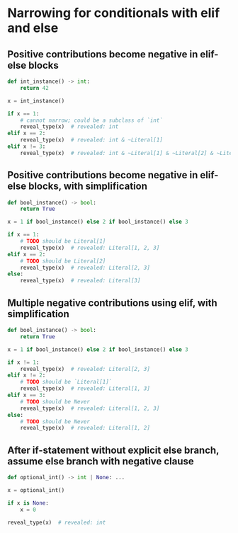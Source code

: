 # Narrowing for conditionals with elif and else

## Positive contributions become negative in elif-else blocks

```py
def int_instance() -> int:
    return 42

x = int_instance()

if x == 1:
    # cannot narrow; could be a subclass of `int`
    reveal_type(x)  # revealed: int
elif x == 2:
    reveal_type(x)  # revealed: int & ~Literal[1]
elif x != 3:
    reveal_type(x)  # revealed: int & ~Literal[1] & ~Literal[2] & ~Literal[3]
```

## Positive contributions become negative in elif-else blocks, with simplification

```py
def bool_instance() -> bool:
    return True

x = 1 if bool_instance() else 2 if bool_instance() else 3

if x == 1:
    # TODO should be Literal[1]
    reveal_type(x)  # revealed: Literal[1, 2, 3]
elif x == 2:
    # TODO should be Literal[2]
    reveal_type(x)  # revealed: Literal[2, 3]
else:
    reveal_type(x)  # revealed: Literal[3]
```

## Multiple negative contributions using elif, with simplification

```py
def bool_instance() -> bool:
    return True

x = 1 if bool_instance() else 2 if bool_instance() else 3

if x != 1:
    reveal_type(x)  # revealed: Literal[2, 3]
elif x != 2:
    # TODO should be `Literal[1]`
    reveal_type(x)  # revealed: Literal[1, 3]
elif x == 3:
    # TODO should be Never
    reveal_type(x)  # revealed: Literal[1, 2, 3]
else:
    # TODO should be Never
    reveal_type(x)  # revealed: Literal[1, 2]
```

## After if-statement without explicit else branch, assume else branch with negative clause

```py
def optional_int() -> int | None: ...

x = optional_int()

if x is None:
    x = 0

reveal_type(x)  # revealed: int
```
